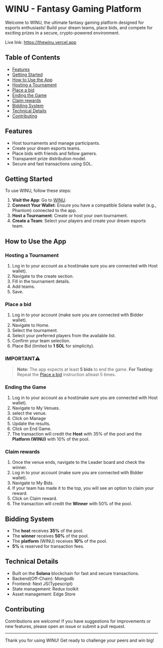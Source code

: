 # WINU - Fantasy Gaming Platform

Welcome to WINU, the ultimate fantasy gaming platform designed for esports enthusiasts! Build your dream teams, place bids, and compete for exciting prizes in a secure, crypto-powered environment.

Live link: https://thewinu.vercel.app

## Table of Contents

- [Features](#features)
- [Getting Started](#getting-started)
- [How to Use the App](#how-to-use-the-app)
- [Hosting a Tournament](#hosting-a-tournament)
- [Place a bid](#place-a-bid)
- [Ending the Game](#ending-the-game)
- [Claim rewards](#claim-rewards)
- [Bidding System](#bidding-system)
- [Technical Details](#technical-details)
- [Contributing](#contributing)

## Features

- Host tournaments and manage participants.
- Create your dream esports teams.
- Place bids with friends and fellow gamers.
- Transparent prize distribution model.
- Secure and fast transactions using SOL.

## Getting Started

To use WINU, follow these steps:

1. **Visit the App**: Go to [WINU](https://thewinu.vercel.app/).
2. **Connect Your Wallet**: Ensure you have a compatible Solana wallet (e.g., Phantom) connected to the app.
3. **Host a Tournament**: Create or host your own tournament.
4. **Create a Team**: Select your players and create your dream esports team.

## How to Use the App

### Hosting a Tournament

1. Log in to your account as a host(make sure you are connected with Host wallet).
2. Navigate to the create section.
3. Fill in the tournament details.
4. Add teams.
5. Save.

### Place a bid

1. Log in to your account (make sure you are connected with Bidder wallet).
2. Navigate to Home.
3. Select the tournament.
4. Select your preferred players from the available list.
5. Confirm your team selection.
6. Place Bid (limited to **1 SOL** for simplicity).

### IMPORTANT⚠️

> **Note:** The app expects at least **5 bids** to end the game.
> **For Testing:** Repeat the [Place a bid](#place-a-bid) instruction atleast 5 times.

### Ending the Game
1. Log in to your account as a host(make sure you are connected with Host wallet).
2. Navigate to My Venues.
3. select the venue.
4. Click on Manage
5. Update the results.
6. Click on End Game.
7. The transaction will credit the **Host** with 35% of the pool and the **Platform (WINU)** with 10% of the pool.

### Claim rewards
1. Once the venue ends, navigate to the Leader board and check the winner.
2. Log in to your account (make sure you are connected with Bidder wallet).
3. Navigate to My Bids.
4. If your team has made it to the top, you will see an option to claim your reward.
5. Click on Claim reward.
6. The transaction will credit the **Winner** with 50% of the pool.


## Bidding System

- The **host** receives **35%** of the pool.
- The **winner** receives **50%** of the pool.
- The **platform** (WINU) receives **10%** of the pool.
- **5%** is reserved for transaction fees.


## Technical Details

- Built on the **Solana** blockchain for fast and secure transactions.
- Backend(Off-Chain): Mongodb
- Frontend: Next JS(Typescript)
- State management: Redux toolkit
- Asset management: Edge Store

## Contributing

Contributions are welcome! If you have suggestions for improvements or new features, please open an issue or submit a pull request.

---

Thank you for using WINU! Get ready to challenge your peers and win big!
